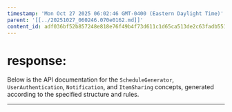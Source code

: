 ```yaml
---
timestamp: 'Mon Oct 27 2025 06:02:46 GMT-0400 (Eastern Daylight Time)'
parent: '[[../20251027_060246.070e0162.md]]'
content_id: adf036bf52b857248e818e76f49b4f73d611c1d65ca513de2c63fadb551fee15
---
```


# response:

Below is the API documentation for the `ScheduleGenerator`, `UserAuthentication`, `Notification`, and `ItemSharing` concepts, generated according to the specified structure and rules.

***
